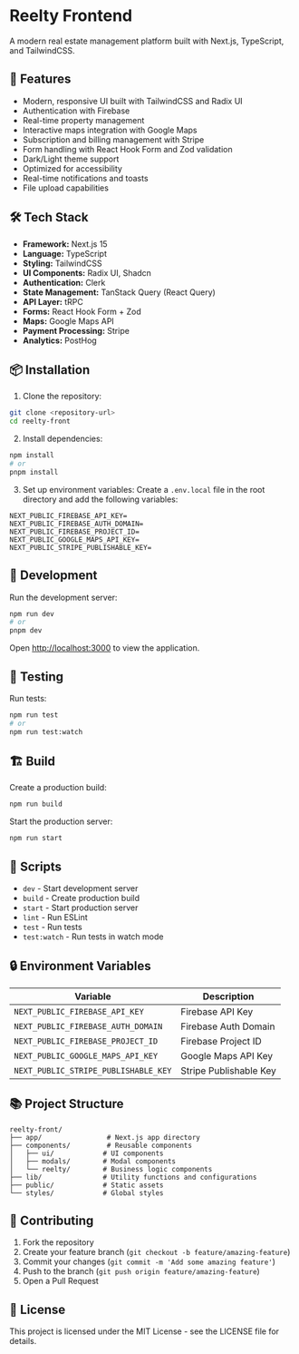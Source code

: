 # Reelty Frontend

A modern real estate management platform built with Next.js, TypeScript, and TailwindCSS.

## 🚀 Features

- Modern, responsive UI built with TailwindCSS and Radix UI
- Authentication with Firebase
- Real-time property management
- Interactive maps integration with Google Maps
- Subscription and billing management with Stripe
- Form handling with React Hook Form and Zod validation
- Dark/Light theme support
- Optimized for accessibility
- Real-time notifications and toasts
- File upload capabilities

## 🛠️ Tech Stack

- **Framework:** Next.js 15
- **Language:** TypeScript
- **Styling:** TailwindCSS
- **UI Components:** Radix UI, Shadcn
- **Authentication:** Clerk
- **State Management:** TanStack Query (React Query)
- **API Layer:** tRPC
- **Forms:** React Hook Form + Zod
- **Maps:** Google Maps API
- **Payment Processing:** Stripe
- **Analytics:** PostHog

## 📦 Installation

1. Clone the repository:

```bash
git clone <repository-url>
cd reelty-front
```

2. Install dependencies:

```bash
npm install
# or
pnpm install
```

3. Set up environment variables:
   Create a `.env.local` file in the root directory and add the following variables:

```env
NEXT_PUBLIC_FIREBASE_API_KEY=
NEXT_PUBLIC_FIREBASE_AUTH_DOMAIN=
NEXT_PUBLIC_FIREBASE_PROJECT_ID=
NEXT_PUBLIC_GOOGLE_MAPS_API_KEY=
NEXT_PUBLIC_STRIPE_PUBLISHABLE_KEY=
```

## 🚀 Development

Run the development server:

```bash
npm run dev
# or
pnpm dev
```

Open [http://localhost:3000](http://localhost:3000) to view the application.

## 🧪 Testing

Run tests:

```bash
npm run test
# or
npm run test:watch
```

## 🏗️ Build

Create a production build:

```bash
npm run build
```

Start the production server:

```bash
npm run start
```

## 📝 Scripts

- `dev` - Start development server
- `build` - Create production build
- `start` - Start production server
- `lint` - Run ESLint
- `test` - Run tests
- `test:watch` - Run tests in watch mode

## 🔒 Environment Variables

| Variable                             | Description            |
| ------------------------------------ | ---------------------- |
| `NEXT_PUBLIC_FIREBASE_API_KEY`       | Firebase API Key       |
| `NEXT_PUBLIC_FIREBASE_AUTH_DOMAIN`   | Firebase Auth Domain   |
| `NEXT_PUBLIC_FIREBASE_PROJECT_ID`    | Firebase Project ID    |
| `NEXT_PUBLIC_GOOGLE_MAPS_API_KEY`    | Google Maps API Key    |
| `NEXT_PUBLIC_STRIPE_PUBLISHABLE_KEY` | Stripe Publishable Key |

## 📚 Project Structure

```
reelty-front/
├── app/                # Next.js app directory
├── components/         # Reusable components
│   ├── ui/            # UI components
│   ├── modals/        # Modal components
│   └── reelty/        # Business logic components
├── lib/               # Utility functions and configurations
├── public/            # Static assets
└── styles/            # Global styles
```

## 🤝 Contributing

1. Fork the repository
2. Create your feature branch (`git checkout -b feature/amazing-feature`)
3. Commit your changes (`git commit -m 'Add some amazing feature'`)
4. Push to the branch (`git push origin feature/amazing-feature`)
5. Open a Pull Request

## 📄 License

This project is licensed under the MIT License - see the LICENSE file for details.
